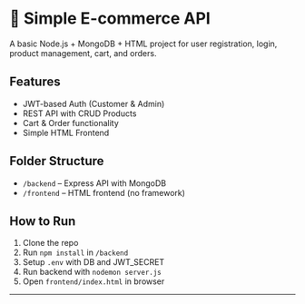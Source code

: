 # 🛒 Simple E-commerce API

A basic Node.js + MongoDB + HTML project for user registration, login, product management, cart, and orders.

## Features

- JWT-based Auth (Customer & Admin)
- REST API with CRUD Products
- Cart & Order functionality
- Simple HTML Frontend

## Folder Structure

- `/backend` – Express API with MongoDB
- `/frontend` – HTML frontend (no framework)

## How to Run

1. Clone the repo
2. Run `npm install` in `/backend`
3. Setup `.env` with DB and JWT_SECRET
4. Run backend with `nodemon server.js`
5. Open `frontend/index.html` in browser

---

